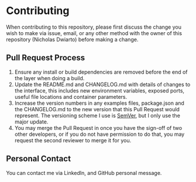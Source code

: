 # Contributing
When contributing to this repository, please first discuss the change you wish to make via issue, email, or any other method with the owner of this repository (Nicholas Dwiarto) before making a change. 

## Pull Request Process
1. Ensure any install or build dependencies are removed before the end of the layer when doing a build.
2. Update the README.md and CHANGELOG.md with details of changes to the interface, this includes new environment variables, exposed ports, useful file locations and container parameters.
3. Increase the version numbers in any examples files, package.json and the CHANGELOG.md to the new version that   this Pull Request would represent. The versioning scheme I use is [SemVer](http://semver.org/), but I only use the major update.
4. You may merge the Pull Request in once you have the sign-off of two other developers, or if you do not have permission to do that, you may request the second reviewer to merge it for you.

## Personal Contact
You can contact me via LinkedIn, and GitHub personal message.